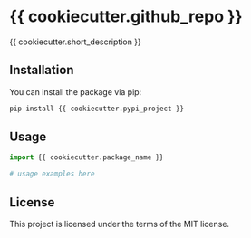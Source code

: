 # {{ cookiecutter.github_repo }}

{{ cookiecutter.short_description }}

## Installation

You can install the package via pip:

```bash
pip install {{ cookiecutter.pypi_project }}
```

## Usage

```python
import {{ cookiecutter.package_name }}

# usage examples here
```

## License

This project is licensed under the terms of the MIT license.
